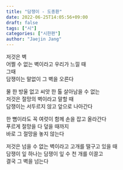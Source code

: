 ```yaml
---
title: "담쟁이 - 도종환"
date: 2022-06-25T14:05:56+09:00
draft: false
tags: ["시"]
categories: ["시한편"]
author: "Jaejin Jang"
---
```


저것은 벽  
어쩔 수 없는 벽이라고 우리가 느낄 때  
그때  
담쟁이는 말없이 그 벽을 오른다  

물 한 방울 없고 씨앗 한 톨 살아남을 수 없는  
저것은 절망의 벽이라고 말할 때  
담쟁이는 서두르지 않고 앞으로 나아간다  

한 뼘이라도 꼭 여럿이 함께 손을 잡고 올라간다  
푸르게 절망을 다 덮을 때까지  
바로 그 절망을 놓지 않는다  

저것은 넘을 수 없는 벽이라고 고개를 떨구고 있을 때  
담쟁이 잎 하나는 담쟁이 잎 수 천 개를 이끌고  
결국 그 벽을 넘는다  
